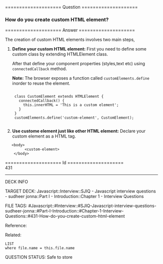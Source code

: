 ==================== Question ====================  

### How do you create custom HTML element?  

==================== Answer ====================  

The creation of custom HTML elements involves two main steps,

1. **Define your custom HTML element:** First you need to define some custom class by extending HTMLElement class.

    After that define your component properties (styles,text etc) using `connectedCallback` method.

    **Note:** The browser exposes a function called `customElements.define` inorder to reuse the element.

    <!-- codeblock-start -->
    <pre><code class="hljs language-javascript">
    <span class="hljs-keyword">class</span> <span class="hljs-title class_">CustomElement</span> <span class="hljs-keyword">extends</span> <span class="hljs-title class_ inherited__">HTMLElement</span> {
      <span class="hljs-title function_">connectedCallback</span>(<span class="hljs-params"></span>) {
        <span class="hljs-variable language_">this</span>.<span class="hljs-property">innerHTML</span> = <span class="hljs-string">'This is a custom element'</span>;
      }
    }
    customElements.<span class="hljs-title function_">define</span>(<span class="hljs-string">'custom-element'</span>, <span class="hljs-title class_">CustomElement</span>);
    </code></pre>
    <!-- codeblock-end -->

2. **Use custome element just like other HTML element:** Declare your custom element as a HTML tag.

<!-- codeblock-start -->
<pre><code class="hljs language-javascript">   &#x3C;body>
         &#x3C;custom-element>
    &#x3C;/body>
</code></pre>
<!-- codeblock-end -->

==================== Id ====================  
431

---

DECK INFO

TARGET DECK: Javascript::Interview::SJIQ - Javascript interview questions - sudheer jonna::Part I - Introduction::Chapter 1 - Interview Questions

FILE TAGS: #Javascript::#Interview::#SJIQ-Javascript-interview-questions-sudheer-jonna::#Part-I-Introduction::#Chapter-1-Interview-Questions::#431-How-do-you-create-custom-html-element

Reference:

Related:

```dataview
LIST
where file.name = this.file.name
```

QUESTION STATUS: Safe to store
